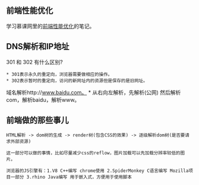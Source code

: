 前端性能优化
---

学习慕课网里的[前端性能优化](http://www.imooc.com/learn/580)的笔记。

DNS解析和IP地址
---

301 和 302 有什么区别?

	* 301表示永久的重定向，浏览器需要做相应的操作。
	* 302表示暂时的重定向，访问的新网址内的资源但是保存的是旧网址。

域名解析http://www.baidu.com。
	* 从右向左解析，先解析(公网) 然后解析com，解析baidu，解析www。

前端做的那些事儿
---

	HTML解析 -> dom树的生成 -> render树(包含CSS的效果) -> 逐级解析dom树(是否要请求外部资源) 

	这一部分可以做的事情，比如尽量减少css的reflow，图片加载可以先加载分辨率较低的图片。

	浏览器的JS引擎有：1.V8 C++编写 chrome使用 2.SpiderMonkey C语言编写 Mozilla项目一部分 3.rhino Java编写 用于嵌入式，方便用于使用脚本